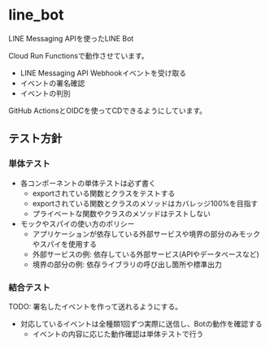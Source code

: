 # line_bot

LINE Messaging APIを使ったLINE Bot

Cloud Run Functionsで動作させています。

* LINE Messaging API Webhookイベントを受け取る
* イベントの署名確認
* イベントの判別

GitHub ActionsとOIDCを使ってCDできるようにしています。

## テスト方針

### 単体テスト

* 各コンポーネントの単体テストは必ず書く
  * exportされている関数とクラスをテストする
  * exportされている関数とクラスのメソッドはカバレッジ100%を目指す
  * プライベートな関数やクラスのメソッドはテストしない
* モックやスパイの使い方のポリシー
  * アプリケーションが依存している外部サービスや境界の部分のみモックやスパイを使用する
  * 外部サービスの例: 依存している外部サービス(APIやデータベースなど)
  * 境界の部分の例: 依存ライブラリの呼び出し箇所や標準出力

### 結合テスト

TODO: 署名したイベントを作って送れるようにする。

* 対応しているイベントは全種類1回ずつ実際に送信し、Botの動作を確認する
  * イベントの内容に応じた動作確認は単体テストで行う
